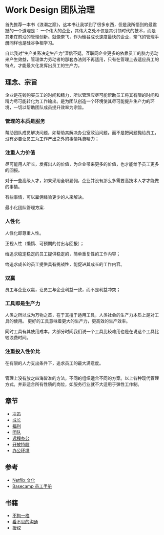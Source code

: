 # Work Design 团队治理

首先推荐一本书《浪潮之巅》，这本书让我学到了很多东西，但是我所悟到的最震撼的一个道理是： 一个伟大的企业，其伟大之处不仅是其引领时代的技术，而是其走在前沿的管理创新。就像奈飞，作为硅谷成长速度最快的企业，奈飞的管理手册同样也是硅谷争相学习。

自此我对“生产关系决定生产力”深信不疑。互联网企业更多的依靠员工的脑力劳动来产生效益，管理体力劳动者的那套办法则不再适用，只有在管理上去适应员工的特点，才能最大化发挥出员工的生产力。

## 理念、宗旨

企业是花钱购买员工的时间和精力，所以管理应尽可能帮助员工将其有限的时间和精力尽可能转化为工作输出。是为团队创造一个环境使其尽可能提升生产力的环境，一切以帮助团队成员提升效率为宗旨。

### 管理的本质是服务

帮助团队成员解决问题，如帮助其解决办公室政治问题，而不是把问题抛给员工，没有必要让员工为工作产出之外的事情耗费精力；

### 注重人力价值

尽可能用人所长，发挥出人的价值，为企业带来更多的价值，也才能给予员工更多的回报。

对于一些高级人才，如果采用全职雇佣，企业并没有那么多需要高技术人才才能做的事情。

有些事情，可以雇佣经验更少的人来解决。

最小化团队管理方案.

### 人性化

人性化即尊重人性。

正视人性（懒惰、可预期的付出与回报）；

给追求稳定稳定的员工提供稳定的，简单重复性的工作内容；

给追求成长的员工提供具有挑战性，能促进其成长的工作内容。

### 双赢
员工与企业双赢，让员工与企业利益一致，而不是利益冲突；

### 工具即是生产力

人类之所以成为万物之首，在于其擅于适用工具，人类社会的生产力本质上是对工具的使用。
更好的工具意味着更大的生产力，更高效的生产效率。

同时工具有其使用成本。大部分时间我们说一个工具比较难用也是在说这个工具比较浪费时间。

### 注重投入性价比

在有限的人力支出条件下，追求员工的最大满意度。

## 
管理上没有放之四海皆准的方法，不同的组织适合不同的方案。以上各种现代管理方式，并非适合所有性质的岗位，如服务行业就不大适用于弹性工作制。

## 章节
* [决策](decision.md)
* [成长](grow_up.md)
* [福利](welfare.md)
* [团队](job.md)
* [远程办公](remote.md)
* [开放持股](share.md)
* [办公环境](office.md)

## 参考
* [Netflix 文化](https://jobs.netflix.com/culture)
* [Basecamp 员工手册](https://github.com/basecamp/handbook)

## 书籍
* [不拘一格](https://item.jd.com/13051050.html)
* [看不见的沟通](https://item.jd.com/12216055.html)
* [授权](https://item.jd.com/12634422.html)